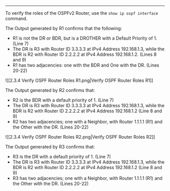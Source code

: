 
---
To verify the roles of the OSPFv2 Router, use the `show ip ospf interface` command.

The Output generated by R1 confirms that the following:
- R1 is not the DR or BDR, but is a DROTHER with a Default Priority of 1. (Line 7)
- The DR is R3 with Router ID 3.3.3.3 at IPv4 Address 192.168.1.3, while the BDR is R2 with Router ID 2.2.2.2 at IPv4 Address 192.168.1.2. (Lines 8 and 9)
- R1 has two adjacencies: one with the BDR and One with the DR. (Lines 20-22)

![[2.3.4 Verify OSPF Router Roles R1.png|Verify OSPF Router Roles R1]]

The Output generated by R2 confirms that:
- R2 is the BDR with a default priority of 1. (Line 7)
- The DR is R3 with Router ID 3.3.3.3 at IPv4 Address 192.168.1.3, while the BDR is R2 with Router ID 2.2.2.2 at IPv4 Address 192.168.1.2 (Line 8 and 9)
- R2 has two adjacencies; one with a Neighbor, with Router 1.1.1.1 (R1) and the Other with the DR. (Lines 20-22)

![[2.3.4 Verify OSPF Router Roles R2.png|Verify OSPF Router Roles R2]]

The Output generated by R3 confirms that:
- R3 is the DR with a default priority of 1. (Line 7)
- The DR is R3 with Router ID 3.3.3.3 at IPv4 Address 192.168.1.3, while the BDR is R2 with Router ID 2.2.2.2 at IPv4 Address 192.168.1.2 (Line 8 and 9)
- R3 has two adjacencies; one with a Neighbor, with Router 1.1.1.1 (R1) and the Other with the DR. (Lines 20-22)